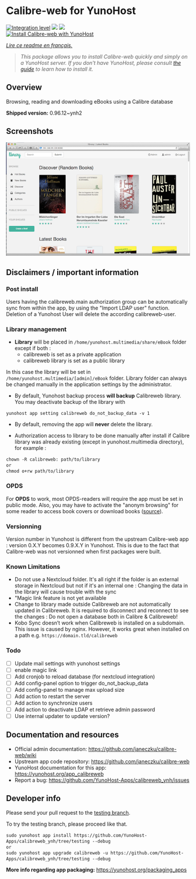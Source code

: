 <!--
N.B.: This README was automatically generated by https://github.com/YunoHost/apps/tree/master/tools/README-generator
It shall NOT be edited by hand.
-->

# Calibre-web for YunoHost

[![Integration level](https://dash.yunohost.org/integration/calibreweb.svg)](https://dash.yunohost.org/appci/app/calibreweb) ![](https://ci-apps.yunohost.org/ci/badges/calibreweb.status.svg) ![](https://ci-apps.yunohost.org/ci/badges/calibreweb.maintain.svg)  
[![Install Calibre-web with YunoHost](https://install-app.yunohost.org/install-with-yunohost.svg)](https://install-app.yunohost.org/?app=calibreweb)

*[Lire ce readme en français.](./README_fr.md)*

> *This package allows you to install Calibre-web quickly and simply on a YunoHost server.
If you don't have YunoHost, please consult [the guide](https://yunohost.org/#/install) to learn how to install it.*

## Overview

Browsing, reading and downloading eBooks using a Calibre database

**Shipped version:** 0.96.12~ynh2



## Screenshots

![](./doc/screenshots/screenshot.png)

## Disclaimers / important information


### Post install

Users having the calibreweb.main authorization group can be automatically sync from within the app, by using the "Import LDAP user" function.
Deletion of a Yunohost User will delete the according calibreweb-user.


### Library management

* **Library** will be placed in `/home/yunohost.multimedia/share/eBook` folder except if both :
	- calibreweb is set as a private application
	- calibreweb library is set as a public library

In this case the library will be set in `/home/yunohost.multimedia/[admin]/eBook` folder. Library folder can always be changed manually in the application settings by the administrator.

* By default, Yunohost backup process **will backup** Calibreweb library.
You may deactivate backup of the library with 
```
yunohost app setting calibreweb do_not_backup_data -v 1
```

* By default, removing the app will **never** delete the library.


* Authorization access to library to be done manually after install if Calibre library was already existing (except in yunohost.multimedia directory), for example :
```
chown -R calibreweb: path/to/library
or
chmod o+rw path/to/library
``` 

### OPDS

For **OPDS** to work, most OPDS-readers will require the app must be set in public mode.
Also, you may have to activate the "anonym browsing" for some reader to access book covers or download books ([source](https://github.com/janeczku/calibre-web/wiki/FAQ#which-opds-readers-work-with-calibre-web)).

### Versionning

Version number in Yunohost is different from the upstream Calibre-web app : version 0.X.Y becomes 0.9.X.Y in Yunohost. This is due to the fact that Calibre-web was not versionned when first packages were built.

### Known Limitations

* Do not use a Nextcloud folder. It's all right if the folder is an external storage in Nextcloud but not if it's an internal one : Changing the data in the library will cause trouble with the sync
* "Magic link feature is not yet available
* Change to library made outside Calibreweb are not automatically updated in Calibreweb. It is required to disconnect and reconnect to see the changes : Do not open a database both in Calibre & Calibreweb!
* Kobo Sync doesn’t work when Calibreweb is installed on a subdomain. This issue is caused by nginx. However, it works great when installed on a path e.g. `https://domain.tld/calibreweb`

### Todo
- [ ] Update mail settings with yunohost settings
- [ ] enable magic link
- [ ] Add cronjob to reload database (for nextcloud integration)
- [ ] Add config-panel option to trigger do_not_backup_data
- [ ] Add config-panel to manage max upload size
- [ ] Add action to restart the server
- [ ] Add action to synchronize users
- [ ] Add action to deactivate LDAP et retrieve admin password
- [ ] Use internal updater to update version?

## Documentation and resources

* Official admin documentation: https://github.com/janeczku/calibre-web/wiki
* Upstream app code repository: https://github.com/janeczku/calibre-web
* YunoHost documentation for this app: https://yunohost.org/app_calibreweb
* Report a bug: https://github.com/YunoHost-Apps/calibreweb_ynh/issues

## Developer info

Please send your pull request to the [testing branch](https://github.com/YunoHost-Apps/calibreweb_ynh/tree/testing).

To try the testing branch, please proceed like that.
```
sudo yunohost app install https://github.com/YunoHost-Apps/calibreweb_ynh/tree/testing --debug
or
sudo yunohost app upgrade calibreweb -u https://github.com/YunoHost-Apps/calibreweb_ynh/tree/testing --debug
```

**More info regarding app packaging:** https://yunohost.org/packaging_apps